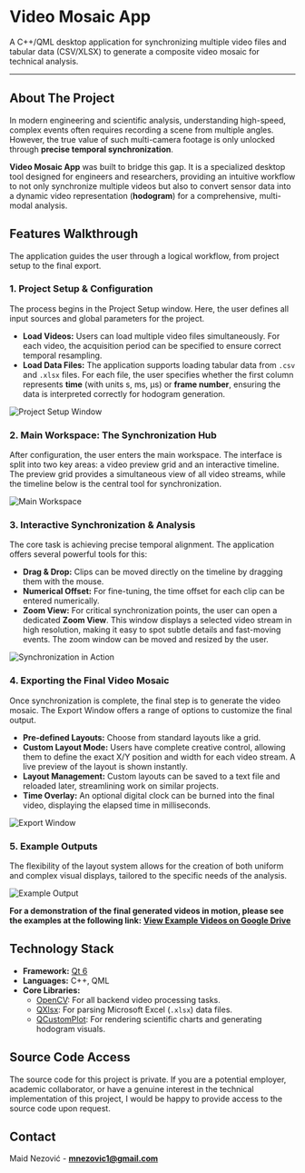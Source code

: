 # Video Mosaic App

A C++/QML desktop application for synchronizing multiple video files and tabular data (CSV/XLSX) to generate a composite video mosaic for technical analysis.

---

## About The Project

In modern engineering and scientific analysis, understanding high-speed, complex events often requires recording a scene from multiple angles. However, the true value of such multi-camera footage is only unlocked through **precise temporal synchronization**. 

**Video Mosaic App** was built to bridge this gap. It is a specialized desktop tool designed for engineers and researchers, providing an intuitive workflow to not only synchronize multiple videos but also to convert sensor data into a dynamic video representation (**hodogram**) for a comprehensive, multi-modal analysis.

## Features Walkthrough

The application guides the user through a logical workflow, from project setup to the final export.

### 1. Project Setup & Configuration

The process begins in the Project Setup window. Here, the user defines all input sources and global parameters for the project.

-   **Load Videos:** Users can load multiple video files simultaneously. For each video, the acquisition period can be specified to ensure correct temporal resampling.
-   **Load Data Files:** The application supports loading tabular data from `.csv` and `.xlsx` files. For each file, the user specifies whether the first column represents **time** (with units s, ms, µs) or **frame number**, ensuring the data is interpreted correctly for hodogram generation.

![Project Setup Window](https://github.com/user-attachments/assets/00f135a7-3a0c-46fc-9bc9-bd1e87ae95f8)


### 2. Main Workspace: The Synchronization Hub

After configuration, the user enters the main workspace. The interface is split into two key areas: a video preview grid and an interactive timeline. The preview grid provides a simultaneous view of all video streams, while the timeline below is the central tool for synchronization.

![Main Workspace](https://github.com/user-attachments/assets/18bc3ca6-d5ca-45ed-b097-50edcb8f861c)


### 3. Interactive Synchronization & Analysis

The core task is achieving precise temporal alignment. The application offers several powerful tools for this:

-   **Drag & Drop:** Clips can be moved directly on the timeline by dragging them with the mouse.
-   **Numerical Offset:** For fine-tuning, the time offset for each clip can be entered numerically.
-   **Zoom View:** For critical synchronization points, the user can open a dedicated **Zoom View**. This window displays a selected video stream in high resolution, making it easy to spot subtle details and fast-moving events. The zoom window can be moved and resized by the user.

![Synchronization in Action](https://github.com/user-attachments/assets/85e0e235-29cb-44c1-a9d2-8e1cfc7e7a89)

### 4. Exporting the Final Video Mosaic

Once synchronization is complete, the final step is to generate the video mosaic. The Export Window offers a range of options to customize the final output.

-   **Pre-defined Layouts:** Choose from standard layouts like a grid.
-   **Custom Layout Mode:** Users have complete creative control, allowing them to define the exact X/Y position and width for each video stream. A live preview of the layout is shown instantly.
-   **Layout Management:** Custom layouts can be saved to a text file and reloaded later, streamlining work on similar projects.
-   **Time Overlay:** An optional digital clock can be burned into the final video, displaying the elapsed time in milliseconds.

![Export Window](https://github.com/user-attachments/assets/f6204fcf-fa16-4512-8d26-9581055e06dd)


### 5. Example Outputs

The flexibility of the layout system allows for the creation of both uniform and complex visual displays, tailored to the specific needs of the analysis.

![Example Output](https://github.com/user-attachments/assets/7cf72eeb-d3d4-4fbc-b17f-2434dcebf68d)

**For a demonstration of the final generated videos in motion, please see the examples at the following link:**
[**View Example Videos on Google Drive**](https://drive.google.com/drive/folders/1c-LTPQgP8VDiT4myTBIjfsBrCC_Kq4sB?usp=sharing)



## Technology Stack

-   **Framework:** [Qt 6](https://www.qt.io/)
-   **Languages:** C++, QML
-   **Core Libraries:**
    -   [OpenCV](https://opencv.org/): For all backend video processing tasks.
    -   [QXlsx](https://github.com/QtExcel/QXlsx): For parsing Microsoft Excel (`.xlsx`) data files.
    -   [QCustomPlot](https://www.qcustomplot.com/): For rendering scientific charts and generating hodogram visuals.

## Source Code Access

The source code for this project is private. If you are a potential employer, academic collaborator, or have a genuine interest in the technical implementation of this project, I would be happy to provide access to the source code upon request.

## Contact

Maid Nezović - **mnezovic1@gmail.com**
